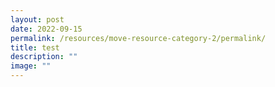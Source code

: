```yaml
---
layout: post
date: 2022-09-15
permalink: /resources/move-resource-category-2/permalink/
title: test
description: ""
image: ""
---
```

